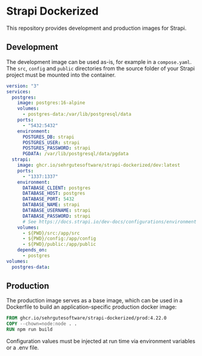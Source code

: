 # Strapi Dockerized

This repository provides development and production images for Strapi.

## Development

The development image can be used as-is, for example in a `compose.yaml`. The `src`, `config` and `public` directories from the source folder of your Strapi project must be mounted into the container.

```yaml
version: "3"
services:
  postgres:
    image: postgres:16-alpine
    volumes:
      - postgres-data:/var/lib/postgresql/data
    ports:
      - "5432:5432"
    environment:
      POSTGRES_DB: strapi
      POSTGRES_USER: strapi
      POSTGRES_PASSWORD: strapi
      PGDATA: /var/lib/postgresql/data/pgdata
  strapi:
    image: ghcr.io/sehrgutesoftware/strapi-dockerized/dev:latest
    ports:
      - "1337:1337"
    environment:
      DATABASE_CLIENT: postgres
      DATABASE_HOST: postgres
      DATABASE_PORT: 5432
      DATABASE_NAME: strapi
      DATABASE_USERNAME: strapi
      DATABASE_PASSWORD: strapi
      # See https://docs.strapi.io/dev-docs/configurations/environment for all environment variables
    volumes:
      - ${PWD}/src:/app/src
      - ${PWD}/config:/app/config
      - ${PWD}/public:/app/public
    depends_on:
      - postgres
volumes:
  postgres-data:
```

## Production

The production image serves as a base image, which can be used in a Dockerfile to build an application-specific production docker image:

```Dockerfile
FROM ghcr.io/sehrgutesoftware/strapi-dockerized/prod:4.22.0
COPY --chown=node:node . .
RUN npm run build
```

Configuration values must be injected at run time via environment variables or a .env file.

